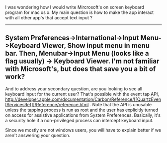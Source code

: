 I was wondering how I would write Mircrosoft's on screen keyboard program for mac os x.
My main question is how to make the app interact with all other app's that accept text input ?

----
System Preferences->International->Input Menu->Keyboard Viewer, Show input menu in menu bar.
Then, Menubar->Input Menu (looks like a flag usually) -> Keyboard Viewer.
I'm not familiar with Microsoft's, but does that save you a bit of work?
----
And to address your secondary question, are you looking to see all keyboard input for the current user?  That's possible with the event tap API, http://developer.apple.com/documentation/Carbon/Reference/[[QuartzEventServicesRef]]/Reference/reference.html .  Note that the API is unusable unless the tapping process is run as root and the user has explicitly turned on access for assistive applications from System Preferences.  Basically, it's a security hole if a non-privileged process can intercept keyboard input.

Since we mostly are not windows users, you will have to explain better if we aren't answering your question.